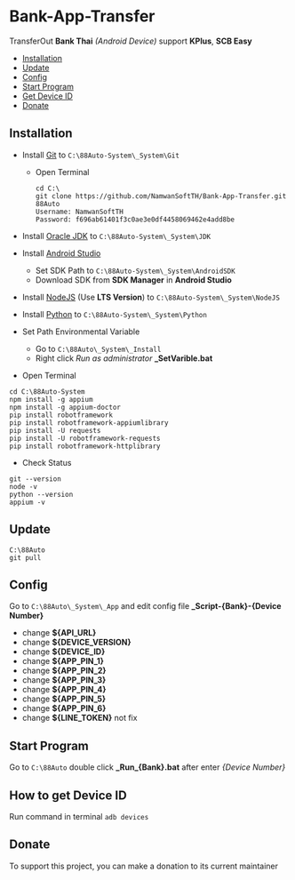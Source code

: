# Bank-App-Transfer
 TransferOut **Bank Thai** _(Android Device)_ support **KPlus**, **SCB Easy** 

 - [Installation](#installation)
 - [Update](#update)
 - [Config](#config)
 - [Start Program](#start-program)
 - [Get Device ID](#how-to-get-device-id)
 - [Donate](#donate)



## Installation
- Install [Git](https://git-scm.com/download/win) to <code>C:\88Auto-System\\_System\Git</code>
     - Open Terminal
          ```
          cd C:\
          git clone https://github.com/NamwanSoftTH/Bank-App-Transfer.git 88Auto
          Username: NamwanSoftTH
          Password: f696ab61401f3c0ae3e0df4458069462e4add8be
          ```


- Install [Oracle JDK](https://www.oracle.com/java/technologies/javase-downloads.html) to <code>C:\88Auto-System\\_System\JDK</code>

- Install [Android Studio](https://developer.android.com/studio/index.html)
     - Set SDK Path to <code>C:\88Auto-System\\_System\AndroidSDK</code>
     - Download SDK from **SDK Manager** in **Android Studio**

- Install [NodeJS](https://nodejs.org/en/) (Use **LTS Version**) to <code>C:\88Auto-System\\_System\NodeJS</code>

- Install [Python](https://www.python.org/downloads/) to <code>C:\88Auto-System\\_System\Python</code>

- Set Path Environmental Variable
     - Go to <code>C:\88Auto\\_System\\_Install</code>
     - Right click _Run as administrator_ **_SetVarible.bat**

- Open Terminal
```
cd C:\88Auto-System
npm install -g appium
npm install -g appium-doctor
pip install robotframework
pip install robotframework-appiumlibrary
pip install -U requests
pip install -U robotframework-requests
pip install robotframework-httplibrary
```

- Check Status
```
git --version
node -v
python --version
appium -v
```

## Update
```
C:\88Auto
git pull
```

## Config
Go to <code>C:\88Auto\\_System\\_App</code> and edit config file **_Script-{Bank}-{Device Number}**
- change **${API_URL}**
- change **${DEVICE_VERSION}**
- change **${DEVICE_ID}**
- change **${APP_PIN_1}**
- change **${APP_PIN_2}**
- change **${APP_PIN_3}**
- change **${APP_PIN_4}**
- change **${APP_PIN_5}**
- change **${APP_PIN_6}**
- change **${LINE_TOKEN}** not fix


## Start Program
Go to <code>C:\88Auto</code> double click **\_Run\_{Bank}.bat** after enter _{Device Number}_

## How to get Device ID

Run command in terminal <code>adb devices</code>

## Donate
To support this project, you can make a donation to its current maintainer
